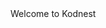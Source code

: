 <!DOCTYPE html>
<html>
<head>
    <meta charset="UTF-8" />
    <title>Supreet</title>
</head>
<body>
    Welcome to Kodnest
</body>
</html>

